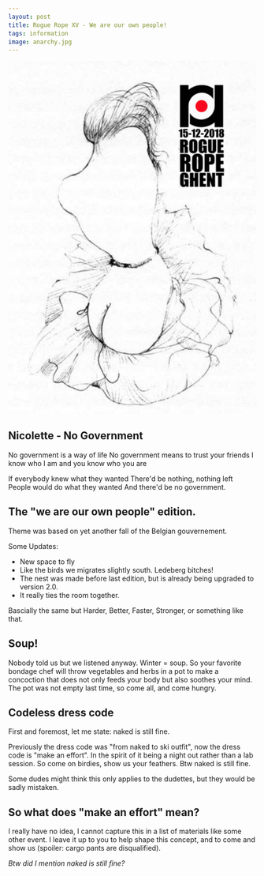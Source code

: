 ```yaml
---
layout: post
title: Rogue Rope XV - We are our own people!
tags: information
image: anarchy.jpg
---
```


![](/assets/img/flyer-12-2018.png)

## Nicolette - No Government
No government is a way of life
No government means to trust your friends
I know who I am and you know who you are

If everybody knew what they wanted
There'd be nothing, nothing left
People would do what they wanted
And there'd be no government.

## The "we are our own people" edition.

Theme was based on yet another fall of the Belgian gouvernement.

Some Updates: 

* New space to fly 
* Like the birds we migrates slightly south. Ledeberg bitches! 
* The nest was made before last edition, but is already being upgraded to version 2.0.
* It really ties the room together.  

Bascially the same but Harder, Better, Faster, Stronger, or something like that.


## Soup!
Nobody told us but we listened anyway.
Winter = soup.
So your favorite bondage chef will throw vegetables and herbs in a pot to make a concoction that does not only feeds your body but also soothes your mind.
The pot was not empty last time, so come all, and come hungry. 


## Codeless dress code
First and foremost, let me state: naked is still fine.

Previously the dress code was "from naked to ski outfit", now the dress code is "make an effort".
In the spirit of it being a night out rather than a lab session.
So come on birdies, show us your feathers. Btw naked is still fine.

Some dudes might think this only applies to the dudettes, but they would be sadly mistaken.

## So what does "make an effort" mean?

I really have no idea, I cannot capture this in a list of materials like some other event. I leave it up to you to help shape this concept, and to come and show us (spoiler: cargo pants are disqualified).

_Btw did I mention naked is still fine?_

